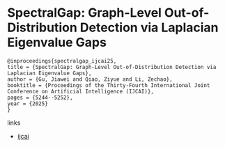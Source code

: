# SpectralGap: Graph-Level Out-of-Distribution Detection via Laplacian Eigenvalue Gaps

```
@inproceedings{spectralgap_ijcai25,
title = {SpectralGap: Graph-Level Out-of-Distribution Detection via Laplacian Eigenvalue Gaps},
author = {Gu, Jiawei and Qiao, Ziyue and Li, Zechao},
booktitle = {Proceedings of the Thirty-Fourth International Joint Conference on Artificial Intelligence (IJCAI)},
pages = {5244--5252},
year = {2025}
}
```

links
- [ijcai](https://www.ijcai.org/proceedings/2025/584)
